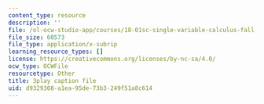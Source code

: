 ```yaml
---
content_type: resource
description: ''
file: /ol-ocw-studio-app/courses/18-01sc-single-variable-calculus-fall-2010/d9329308a1ea95de73b3249f51a8c614_BGE3wb7H2PA.srt
file_size: 60573
file_type: application/x-subrip
learning_resource_types: []
license: https://creativecommons.org/licenses/by-nc-sa/4.0/
ocw_type: OCWFile
resourcetype: Other
title: 3play caption file
uid: d9329308-a1ea-95de-73b3-249f51a8c614
---
```

